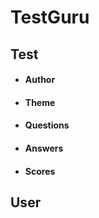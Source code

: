 # TestGuru

<h2>Test</h2>
    <ul><li><h4>Author</h4></li></ul>
    <ul><li><h4>Theme</h4></li></ul>
    <ul><li><h4>Questions</h4></li></ul>
    <ul><li><h4>Answers</h4></li></ul>
    <ul><li><h4>Scores</h4></li></ul>
<h2>User</h2>


